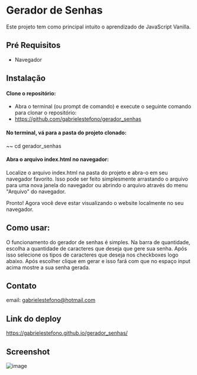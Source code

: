 # Gerador de Senhas

Este projeto tem como principal intuito o aprendizado de JavaScript Vanilla.

## Pré Requisitos
* Navegador

## Instalação

#### Clone o repositório:
* Abra o terminal (ou prompt de comando) e execute o seguinte comando para clonar o repositório:
* https://github.com/gabrielestefono/gerador_senhas
#### No terminal, vá para a pasta do projeto clonado:
~~ cd gerador_senhas
#### Abra o arquivo index.html no navegador:
Localize o arquivo index.html na pasta do projeto e abra-o em seu navegador favorito. Isso pode ser feito simplesmente arrastando o arquivo para uma nova janela do navegador ou abrindo o arquivo através do menu "Arquivo" do navegador.

Pronto! Agora você deve estar visualizando o website localmente no seu navegador.

## Como usar:

O funcionamento do gerador de senhas é simples. Na barra de quantidade, escolha a quantidade de caracteres que deseja que gere sua senha. Após isso selecione os tipos de caracteres que deseja nos checkboxes logo abaixo. Após escolher clique em gerar e isso fará com que no espaço input acima mostre a sua senha gerada.

## Contato

email: gabrielestefono@hotmail.com

## Link do deploy
https://gabrielestefono.github.io/gerador_senhas/

## Screenshot
![image](https://user-images.githubusercontent.com/104292192/234362358-0c4cea5a-e488-47a8-b6fc-12f3d2e231c7.png)

